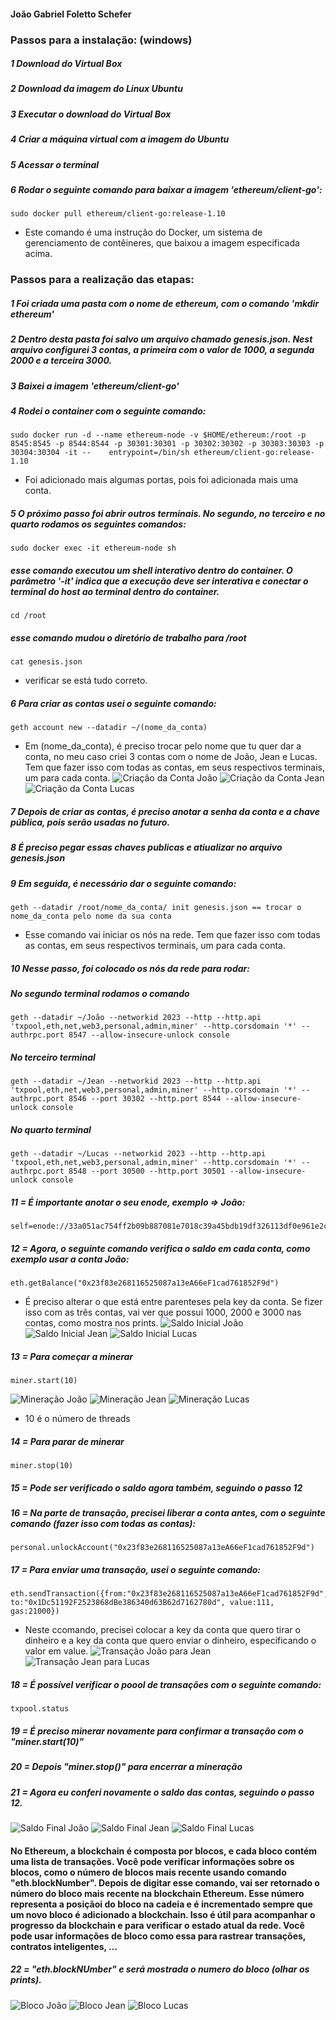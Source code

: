 #### João Gabriel Foletto Schefer


### Passos para a instalação: (windows)

##### 1 Download do Virtual Box

##### 2 Download da imagem do Linux Ubuntu

##### 3 Executar o download do Virtual Box

##### 4 Criar a máquina virtual com a imagem do Ubuntu

##### 5 Acessar o terminal

##### 6 Rodar o seguinte comando para baixar a imagem 'ethereum/client-go':
	sudo docker pull ethereum/client-go:release-1.10
	
- Este comando é uma instrução do Docker, um sistema de gerenciamento de contêineres, que baixou a imagem especificada acima.
    
    
### Passos para a realização das etapas:

##### 1 Foi criada uma pasta com o nome de ethereum, com o comando 'mkdir ethereum'

##### 2 Dentro desta pasta foi salvo um arquivo chamado genesis.json. Nest arquivo configurei 3 contas, a primeira com o valor de 1000, a segunda 2000 e a terceira 3000.

##### 3 Baixei a imagem 'ethereum/client-go'

##### 4 Rodei o container com o seguinte comando:
	sudo docker run -d --name ethereum-node -v $HOME/ethereum:/root -p 8545:8545 -p 8544:8544 -p 30301:30301 -p 30302:30302 -p 30303:30303 -p 30304:30304 -it -- 	entrypoint=/bin/sh ethereum/client-go:release-1.10
	
- Foi adicionado mais algumas portas, pois foi adicionada mais uma conta.

##### 5 O próximo passo foi abrir outros terminais. No segundo, no terceiro e no quarto rodamos os seguintes comandos:
	sudo docker exec -it ethereum-node sh
	
##### esse comando executou um shell interativo dentro do container. O parâmetro '-it' indica que a execução deve ser interativa e conectar o terminal do host ao terminal dentro do container.
    cd /root
	
##### esse comando mudou o diretório de trabalho para /root
	cat genesis.json
	
- verificar se está tudo correto.

##### 6 Para criar as contas usei o seguinte comando:
	geth account new --datadir ~/(nome_da_conta)
	
- Em (nome_da_conta), é preciso trocar pelo nome que tu quer dar a conta, no meu caso criei 3 contas com o nome de João, Jean e Lucas. Tem que fazer isso com todas as contas, em seus respectivos terminais, um para cada conta.
![Criação da Conta João](criacao_conta_joao.png)
![Criação da Conta Jean](criacao_conta_jean.png)
![Criação da Conta Lucas](criacao_conta_lucas.png)


##### 7 Depois de criar as contas, é preciso anotar a senha da conta e a chave pública, pois serão usadas no futuro.


##### 8 É preciso pegar essas chaves publicas e atiualizar no arquivo genesis.json


##### 9 Em seguida, é necessário dar o seguinte comando:
	geth --datadir /root/nome_da_conta/ init genesis.json == trocar o nome_da_conta pelo nome da sua conta
- Esse comando vai iniciar os nós na rede. Tem que fazer isso com todas as contas, em seus respectivos terminais, um para cada conta.
    
    
##### 10 Nesse passo, foi colocado os nós da rede para rodar:
##### No segundo terminal rodamos o comando
    geth --datadir ~/João --networkid 2023 --http --http.api 'txpool,eth,net,web3,personal,admin,miner' --http.corsdomain '*' --authrpc.port 8547 --allow-insecure-unlock console
    
    
##### No terceiro terminal
    geth --datadir ~/Jean --networkid 2023 --http --http.api 'txpool,eth,net,web3,personal,admin,miner' --http.corsdomain '*' --authrpc.port 8546 --port 30302 --http.port 8544 --allow-insecure-unlock console
    
    
##### No quarto terminal 
    geth --datadir ~/Lucas --networkid 2023 --http --http.api 'txpool,eth,net,web3,personal,admin,miner' --http.corsdomain '*' --authrpc.port 8548 --port 30500 --http.port 30501 --allow-insecure-unlock console
	
	
##### 11 = É importante anotar o seu enode, exemplo => João: 
	self=enode://33a051ac754ff2b09b887081e7018c39a45bdb19df326113df0e961e2c996337c7f174ca7d345c41e8daa11a6451b5be99fe4a38d98c191ed97dcfd4488ece2d@127.0.0.1:30303
	
	
##### 12 = Agora, o seguinte comando verifica o saldo em cada conta, como exemplo usar a conta João:
	eth.getBalance("0x23f83e268116525087a13eA66eF1cad761852F9d") 
- É preciso alterar o que está entre parenteses pela key da conta. Se fizer isso com as três contas, vai ver que possui 1000, 2000 e 3000 nas contas, como mostra nos prints.
![Saldo Inicial João](saldo_inicial_joao.png)
![Saldo Inicial Jean](saldo_inicial_jean.png)
![Saldo Inicial Lucas](saldo_inicial_lucas.png)	
	

##### 13 = Para começar a minerar
    miner.start(10)
![Mineração João](mineracao_joao.png)
![Mineração Jean](mineracao_jean.png)
![Mineração Lucas](mineracao_lucas.png)

- 10 é o número de threads

##### 14 = Para parar de minerar
    miner.stop(10)
    

##### 15 = Pode ser verificado o saldo agora também, seguindo o passo 12


##### 16 = Na parte de transação, precisei liberar a conta antes, com o seguinte comando (fazer isso com todas as contas):
	personal.unlockAccount("0x23f83e268116525087a13eA66eF1cad761852F9d")
	
	
##### 17 = Para enviar uma transação, usei o seguinte comando:
	eth.sendTransaction({from:"0x23f83e268116525087a13eA66eF1cad761852F9d", to:"0x1Dc51192F2523868dBe386340d63B62d7162780d", value:111, gas:21000})
	
- Neste ccomando, precisei colocar a key da conta que quero tirar o dinheiro e a key da conta que quero enviar o dinheiro, especificando o valor em value.
![Transação João para Jean](transacao_joao_jean.png)
![Transação Jean para Lucas](transacao_jean_lucas.png)


##### 18 = É possível verificar o poool de transações com o seguinte comando:
	txpool.status

##### 19 = É preciso minerar novamente para confirmar a transação com o "miner.start(10)"


##### 20 = Depois "miner.stop()" para encerrar a mineração


##### 21 = Agora eu conferi novamente o saldo das contas, seguindo o passo 12.
![Saldo Final João](saldo_final_joao.png)
![Saldo Final Jean](saldo_final_jean.png)
![Saldo Final Lucas](saldo_final_lucas.png)	


#### No Ethereum, a blockchain é composta por blocos, e cada bloco contém uma lista de transações. Você pode verificar informações sobre os blocos, como o número de blocos mais recente usando comando "eth.blockNumber". Depois de digitar esse comando, vai ser retornado o número do bloco mais recente na blockchain Ethereum. Esse número representa a posiçãoi do bloco na cadeia e é incrementado sempre que um novo bloco é adicionado a blockchain. Isso é útil para acompanhar o progresso da blockchain e para verificar o estado atual da rede. Você pode usar informações de bloco como essa para rastrear transações, contratos inteligentes, ...

##### 22 = "eth.blockNUmber" e será mostrada o numero do bloco (olhar os prints).
![Bloco João](bloco_joao.png)
![Bloco Jean](bloco_jean.png)
![Bloco Lucas](bloco_lucas.png)
